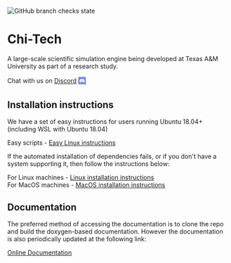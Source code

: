 ![GitHub branch checks state](https://img.shields.io/github/checks-status/chi-tech/chi-tech/development?label=Development)

# Chi-Tech #

A large-scale scientific simulation engine being developed at Texas A&M University 
as part of a research study.

Chat with us on <a href="https://discord.gg/AJHHeAA">Discord<img src="ChiDoc/HTMLimages/DiscordLogo.png" width="24" title="Chi-Tech on Discord" align="center"></a>

## Installation instructions

We have a set of easy instructions for users running Ubuntu 18.04+ (including WSL
with Ubuntu 18.04)

Easy scripts - [Easy Linux instructions](ChiDoc/Install_ubuntu_easy.md)

If the automated installation of dependencies fails, or if you don't have a system
supporting it, then follow the instructions below: 

For Linux machines - [Linux installation instructions](ChiDoc/Install_linux.md)  
For MacOS machines - [MacOS installation instructions](ChiDoc/Install_macos.md)

## Documentation

The preferred method of accessing the documentation is to clone the repo and
build the doxygen-based documentation. However the documentation
is also periodically updated at the following link:

[Online Documentation](https://chi-tech.github.io)

